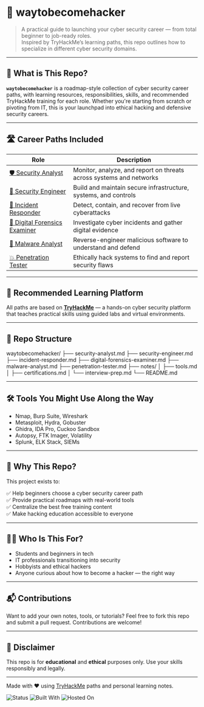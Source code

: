 # 🧠 waytobecomehacker

> A practical guide to launching your cyber security career — from total beginner to job-ready roles.  
> Inspired by TryHackMe’s learning paths, this repo outlines how to specialize in different cyber security domains.

---

## 🔐 What is This Repo?

**`waytobecomehacker`** is a roadmap-style collection of cyber security career paths, with learning resources, responsibilities, skills, and recommended TryHackMe training for each role. Whether you're starting from scratch or pivoting from IT, this is your launchpad into ethical hacking and defensive security careers.

---

## 🛣️ Career Paths Included

| Role | Description |
|------|-------------|
| [🛡️ Security Analyst](./security-analyst.md) | Monitor, analyze, and report on threats across systems and networks |
| [🔧 Security Engineer](./security-engineer.md) | Build and maintain secure infrastructure, systems, and controls |
| [🚨 Incident Responder](./incident-responder.md) | Detect, contain, and recover from live cyberattacks |
| [🧪 Digital Forensics Examiner](./digital-forensics-examiner.md) | Investigate cyber incidents and gather digital evidence |
| [🧬 Malware Analyst](./malware-analyst.md) | Reverse-engineer malicious software to understand and defend |
| [💥 Penetration Tester](./penetration-tester.md) | Ethically hack systems to find and report security flaws |

---

## 🧭 Recommended Learning Platform

All paths are based on **[TryHackMe](https://tryhackme.com/)** — a hands-on cyber security platform that teaches practical skills using guided labs and virtual environments.

---

## 📁 Repo Structure
waytobecomehacker/
├── security-analyst.md
├── security-engineer.md
├── incident-responder.md
├── digital-forensics-examiner.md
├── malware-analyst.md
├── penetration-tester.md
├── notes/
│ ├── tools.md
│ ├── certifications.md
│ └── interview-prep.md
└── README.md


---

## 🛠️ Tools You Might Use Along the Way

- Nmap, Burp Suite, Wireshark
- Metasploit, Hydra, Gobuster
- Ghidra, IDA Pro, Cuckoo Sandbox
- Autopsy, FTK Imager, Volatility
- Splunk, ELK Stack, SIEMs

---

## 💬 Why This Repo?

This project exists to:

✅ Help beginners choose a cyber security career path  
✅ Provide practical roadmaps with real-world tools  
✅ Centralize the best free training content  
✅ Make hacking education accessible to everyone  

---

## 🙋‍♂️ Who Is This For?

- Students and beginners in tech  
- IT professionals transitioning into security  
- Hobbyists and ethical hackers  
- Anyone curious about how to become a hacker — the right way

---

## 📬 Contributions

Want to add your own notes, tools, or tutorials? Feel free to fork this repo and submit a pull request. Contributions are welcome!

---

## 🧨 Disclaimer

This repo is for **educational** and **ethical** purposes only. Use your skills responsibly and legally.

---

Made with ❤️ using [TryHackMe](https://tryhackme.com/) paths and personal learning notes.


![Status](https://img.shields.io/badge/status-active-brightgreen)
![Built With](https://img.shields.io/badge/built%20with-Markdown-blue)
![Hosted On](https://img.shields.io/badge/hosted%20on-GitHub%20Pages-lightgrey)
